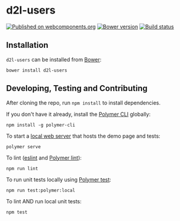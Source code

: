 # d2l-users
[![Published on webcomponents.org](https://img.shields.io/badge/webcomponents.org-published-blue.svg)](https://www.webcomponents.org/element/BrightspaceHypermediaComponents/users)
[![Bower version][bower-image]][bower-url]
[![Build status][ci-image]][ci-url]

## Installation

`d2l-users` can be installed from [Bower][bower-url]:
```shell
bower install d2l-users
```

## Developing, Testing and Contributing

After cloning the repo, run `npm install` to install dependencies.

If you don't have it already, install the [Polymer CLI](https://www.polymer-project.org/3.0/docs/tools/polymer-cli) globally:

```shell
npm install -g polymer-cli
```

To start a [local web server](https://www.polymer-project.org/3.0/docs/tools/polymer-cli-commands#serve) that hosts the demo page and tests:

```shell
polymer serve
```

To lint ([eslint](http://eslint.org/) and [Polymer lint](https://www.polymer-project.org/3.0/docs/tools/polymer-cli-commands#lint)):

```shell
npm run lint
```

To run unit tests locally using [Polymer test](https://www.polymer-project.org/3.0/docs/tools/polymer-cli-commands#tests):

```shell
npm run test:polymer:local
```

To lint AND run local unit tests:

```shell
npm test
```

[bower-url]: http://bower.io/search/?q=d2l-users
[bower-image]: https://badge.fury.io/bo/d2l-users.svg
[ci-url]: https://travis-ci.org/BrightspaceHypermediaComponents/users
[ci-image]: https://travis-ci.com/BrightspaceHypermediaComponents/users.svg?branch=master
